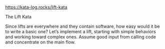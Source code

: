https://kata-log.rocks/lift-kata

The Lift Kata

Since lifts are everywhere and they contain software, how easy would it be to write a basic one? Let’s implement a lift, starting with simple behaviors and working toward complex ones. Assume good input from calling code and concentrate on the main flow.

